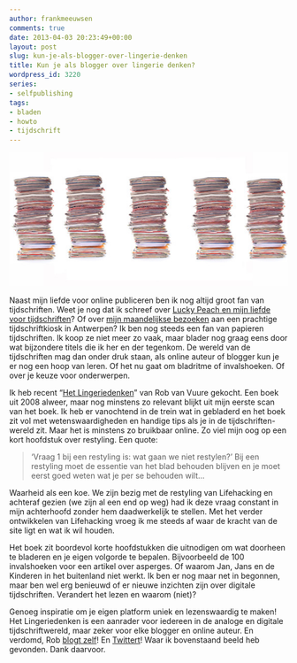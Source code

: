 ```yaml
---
author: frankmeeuwsen
comments: true
date: 2013-04-03 20:23:49+00:00
layout: post
slug: kun-je-als-blogger-over-lingerie-denken
title: Kun je als blogger over lingerie denken?
wordpress_id: 3220
series:
- selfpublishing
tags:
- bladen
- howto
- tijdschrift
---
```


![Bladen13](../images/uploadimages/Bladen13-550x264.jpg)

Naast mijn liefde voor online publiceren ben ik nog altijd groot fan van tijdschriften. Weet je nog dat ik schreef over [Lucky Peach en mijn liefde voor tijdschriften](/waarom-ik-toch-van-tijdschriften-blijf-houden/)? Of over [mijn maandelijkse bezoeken](http://incredibleadventure.nl/2010/01/tijd-voor-tijdschriften/) aan een prachtige tijdschriftkiosk in Antwerpen? Ik ben nog steeds een fan van papieren tijdschriften. Ik koop ze niet meer zo vaak, maar blader nog graag eens door wat bijzondere titels die ik her en der tegenkom. De wereld van de tijdschriften mag dan onder druk staan, als online auteur of blogger kun je er nog een hoop van leren. Of het nu gaat om bladritme of invalshoeken. Of over je keuze voor onderwerpen.

Ik heb recent “[Het Lingeriedenken](http://www.bol.com/nl/p/het-lingeriedenken/1001004005971209/)” van Rob van Vuure gekocht. Een boek uit 2008 alweer, maar nog minstens zo relevant blijkt uit mijn eerste scan van het boek. Ik heb er vanochtend in de trein wat in gebladerd en het boek zit vol met wetenswaardigheden en handige tips als je in de tijdschriften-wereld zit. Maar het is minstens zo bruikbaar online. Zo viel mijn oog op een kort hoofdstuk over restyling. Een quote:


<blockquote>‘Vraag 1 bij een restyling is: wat gaan we niet restylen?’ Bij een restyling moet de essentie van het blad behouden blijven en je moet eerst goed weten wat je per se behouden wilt…</blockquote>


Waarheid als een koe. We zijn bezig met de restyling van Lifehacking en achteraf gezien (we zijn al een end op weg) had ik deze vraag constant in mijn achterhoofd zonder hem daadwerkelijk te stellen. Met het verder ontwikkelen van Lifehacking vroeg ik me steeds af waar de kracht van de site ligt en wat ik wil houden.

Het boek zit boordevol korte hoofdstukken die uitnodigen om wat doorheen te bladeren en je eigen volgorde te bepalen. Bijvoorbeeld de 100 invalshoeken voor een artikel over asperges. Of waarom Jan, Jans en de Kinderen in het buitenland niet werkt. Ik ben er nog maar net in begonnen, maar ben wel erg benieuwd of er nieuwe inzichten zijn over digitale tijdschriften. Verandert het lezen en waarom (niet)?

Genoeg inspiratie om je eigen platform uniek en lezenswaardig te maken! Het Lingeriedenken is een aanrader voor iedereen in de analoge en digitale tijdschriftwereld, maar zeker voor elke blogger en online auteur. En verdomd, Rob [blogt zelf](http://www.zbcom.nl/topics/bldndktr/)! En [Twittert](https://twitter.com/BLDNDKTR)! Waar ik bovenstaand beeld heb gevonden. Dank daarvoor.
